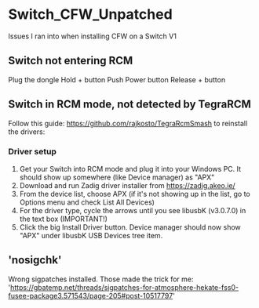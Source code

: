 # Switch_CFW_Unpatched
Issues I ran into when installing CFW on a Switch V1

## Switch not entering RCM
Plug the dongle
Hold + button
Push Power button
Release + button

## Switch in RCM mode, not detected by TegraRCM
Follow this guide: https://github.com/rajkosto/TegraRcmSmash to reinstall the drivers:
### Driver setup
 1. Get your Switch into RCM mode and plug it into your Windows PC. It should show up somewhere (like Device manager) as "APX"
 2. Download and run Zadig driver installer from https://zadig.akeo.ie/
 3. From the device list, choose APX (if it's not showing up in the list, go to Options menu and check List All Devices)
 4. For the driver type, cycle the arrows until you see libusbK (v3.0.7.0) in the text box (IMPORTANT!)
 5. Click the big Install Driver button. Device manager should now show "APX" under libusbK USB Devices tree item.


## 'nosigchk'
Wrong sigpatches installed. 
Those made the trick for me: 'https://gbatemp.net/threads/sigpatches-for-atmosphere-hekate-fss0-fusee-package3.571543/page-205#post-10517797'

